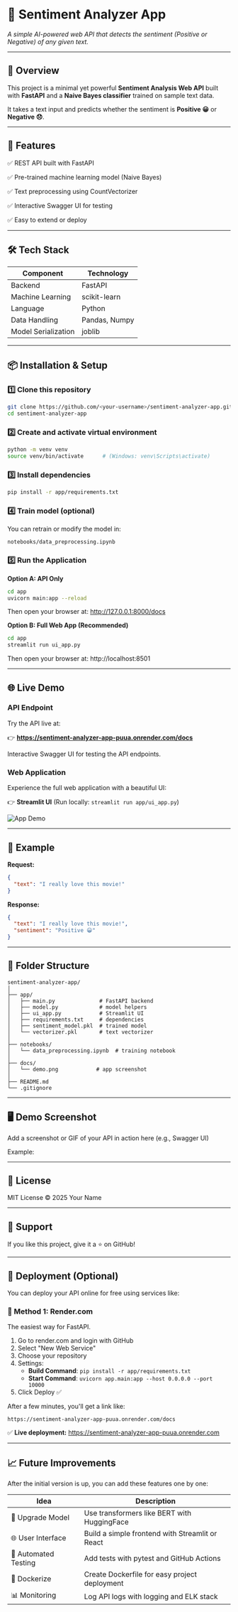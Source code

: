 # 🧠 Sentiment Analyzer App

_A simple AI-powered web API that detects the sentiment (Positive or Negative) of any given text._

---

## 🚀 Overview

This project is a minimal yet powerful **Sentiment Analysis Web API** built with **FastAPI** and a **Naive Bayes classifier** trained on sample text data.

It takes a text input and predicts whether the sentiment is **Positive 😀** or **Negative 😞**.

---

## 🧩 Features

✅ REST API built with FastAPI

✅ Pre-trained machine learning model (Naive Bayes)

✅ Text preprocessing using CountVectorizer

✅ Interactive Swagger UI for testing

✅ Easy to extend or deploy

---

## 🛠️ Tech Stack

| Component           | Technology    |
| ------------------- | ------------- |
| Backend             | FastAPI       |
| Machine Learning    | scikit-learn  |
| Language            | Python        |
| Data Handling       | Pandas, Numpy |
| Model Serialization | joblib        |

---

## 📦 Installation & Setup

### 1️⃣ Clone this repository

```bash
git clone https://github.com/<your-username>/sentiment-analyzer-app.git
cd sentiment-analyzer-app
```

### 2️⃣ Create and activate virtual environment

```bash
python -m venv venv
source venv/bin/activate      # (Windows: venv\Scripts\activate)
```

### 3️⃣ Install dependencies

```bash
pip install -r app/requirements.txt
```

### 4️⃣ Train model (optional)

You can retrain or modify the model in:

`notebooks/data_preprocessing.ipynb`

### 5️⃣ Run the Application

**Option A: API Only**
```bash
cd app
uvicorn main:app --reload
```
Then open your browser at: http://127.0.0.1:8000/docs

**Option B: Full Web App (Recommended)**
```bash
cd app
streamlit run ui_app.py
```
Then open your browser at: http://localhost:8501

---

## 🌐 Live Demo

### API Endpoint
Try the API live at:

👉 **https://sentiment-analyzer-app-puua.onrender.com/docs**

Interactive Swagger UI for testing the API endpoints.

### Web Application
Experience the full web application with a beautiful UI:

👉 **Streamlit UI** (Run locally: `streamlit run app/ui_app.py`)

![App Demo](docs/demo.png)

---

## 🧠 Example

**Request:**

```json
{
  "text": "I really love this movie!"
}
```

**Response:**

```json
{
  "text": "I really love this movie!",
  "sentiment": "Positive 😀"
}
```

---

## 🧰 Folder Structure

```
sentiment-analyzer-app/
│
├── app/
│   ├── main.py              # FastAPI backend
│   ├── model.py             # model helpers
│   ├── ui_app.py            # Streamlit UI
│   ├── requirements.txt     # dependencies
│   ├── sentiment_model.pkl  # trained model
│   └── vectorizer.pkl       # text vectorizer
│
├── notebooks/
│   └── data_preprocessing.ipynb  # training notebook
│
├── docs/
│   └── demo.png            # app screenshot
│
├── README.md
└── .gitignore
```

---

## 🖥️ Demo Screenshot

Add a screenshot or GIF of your API in action here (e.g., Swagger UI)

Example:

---

## 📄 License

MIT License © 2025 Your Name

---

## 🌟 Support

If you like this project, give it a ⭐ on GitHub!

---

## 🚀 Deployment (Optional)

You can deploy your API online for free using services like:

### 🔹 Method 1: Render.com

The easiest way for FastAPI.

1. Go to render.com and login with GitHub
2. Select "New Web Service"
3. Choose your repository
4. Settings:
   - **Build Command**: `pip install -r app/requirements.txt`
   - **Start Command**: `uvicorn app.main:app --host 0.0.0.0 --port 10000`
5. Click Deploy ✅

After a few minutes, you'll get a link like:

`https://sentiment-analyzer-app-puua.onrender.com/docs`

✅ **Live deployment:** https://sentiment-analyzer-app-puua.onrender.com

---

## 📈 Future Improvements

After the initial version is up, you can add these features one by one:

| Idea                 | Description                                     |
| -------------------- | ----------------------------------------------- |
| 🧠 Upgrade Model     | Use transformers like BERT with HuggingFace     |
| 🌐 User Interface    | Build a simple frontend with Streamlit or React |
| 🧪 Automated Testing | Add tests with pytest and GitHub Actions        |
| 🐳 Dockerize         | Create Dockerfile for easy project deployment   |
| 📊 Monitoring        | Log API logs with logging and ELK stack         |
